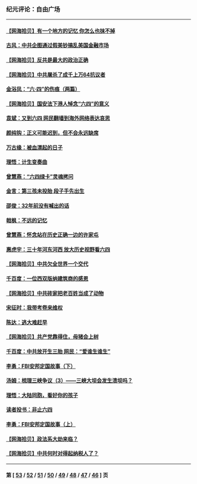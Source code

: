 ### 纪元评论：自由广场
---
#### [【网海拾贝】有一个地方的记忆 你怎么也抹不掉](../../pages/nsc993/n13009802.md) 
#### [古风：中共企图通过假美钞搞乱美国金融市场](../../pages/nsc993/n13009626.md) 
#### [【网海拾贝】反共是最大的政治正确](../../pages/nsc993/n13007051.md) 
#### [【网海拾贝】中共屠杀了成千上万64抗议者](../../pages/nsc993/n13002713.md) 
#### [金浴凤：“六·四”的伤痕（两篇）](../../pages/nsc993/n13001719.md) 
#### [【网海拾贝】国安法下港人悼念“六四”的意义](../../pages/nsc993/n13001039.md) 
#### [袁斌：又到六四 网民翻墙到海外网络表达哀思](../../pages/nsc993/n13000995.md) 
#### [颜纯钩：正义可能迟到，但不会永远缺席](../../pages/nsc993/n13000920.md) 
#### [万古缘：被血漂起的日子](../../pages/nsc993/n13000914.md) 
#### [理悟：计生变奏曲](../../pages/nsc993/n13000414.md) 
#### [曾慧燕：“六四绿卡”灵魂拷问](../../pages/nsc993/n13000277.md) 
#### [金言：第三孩未投胎 段子手先出生](../../pages/nsc993/n13000215.md) 
#### [邵俊：32年前没有喊出的话](../../pages/nsc993/n13000181.md) 
#### [戟枫：不远的记忆](../../pages/nsc993/n13000121.md) 
#### [曾慧燕：怀念站在历史正确一边的许家屯](../../pages/nsc993/n13000073.md) 
#### [惠虎宇：三十年河东河西 放大历史视野看六四](../../pages/nsc993/n13000018.md) 
#### [【网海拾贝】中共欠全世界一个交代](../../pages/nsc993/n12998706.md) 
#### [千百度：一位西双版纳建筑商的感恩](../../pages/nsc993/n12998487.md) 
#### [【网海拾贝】中共砖家把老百姓当成了动物](../../pages/nsc993/n12993483.md) 
#### [宋征时：我带考卷来维权](../../pages/nsc993/n12994088.md) 
#### [陈达：逃大难赶早](../../pages/nsc993/n12993569.md) 
#### [【网海拾贝】共产党靠得住，母猪会上树](../../pages/nsc993/n12990730.md) 
#### [千百度：中共放开生三胎 网民：“爱谁生谁生”](../../pages/nsc993/n12990644.md) 
#### [李勇：FBI安邦定国故事（下）](../../pages/nsc993/n12987854.md) 
#### [汤姆：梳理三峡争议（3）——三峡大坝会发生溃坝吗？](../../pages/nsc993/n12989806.md) 
#### [理悟：大陆同胞，看好你的孩子](../../pages/nsc993/n12989778.md) 
#### [读者投书：非止六四](../../pages/nsc993/n12989673.md) 
#### [李勇：FBI安邦定国故事（上）](../../pages/nsc993/n12987749.md) 
#### [【网海拾贝】政法系大劫来临？](../../pages/nsc993/n12987596.md) 
#### [【网海拾贝】中共何时对得起纳税人了？](../../pages/nsc993/n12985578.md) 

---
#### 第 [ [53](./53.md) / [52](./52.md) / [51](./51.md) / [50](./50.md) / [49](./49.md) / [48](./48.md) / [47](./47.md) / [46](./46.md) ] 页
